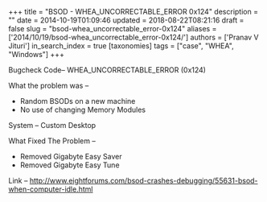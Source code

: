 +++
title = "BSOD - WHEA_UNCORRECTABLE_ERROR 0x124"
description = ""
date = 2014-10-19T01:09:46
updated = 2018-08-22T08:21:16
draft = false
slug = "bsod-whea_uncorrectable_error-0x124"
aliases = ['2014/10/19/bsod-whea_uncorrectable_error-0x124/']
authors = ['Pranav V Jituri']
in_search_index = true
[taxonomies]
tags = ["case", "WHEA", "Windows"]
+++


Bugcheck Code– WHEA_UNCORRECTABLE_ERROR (0x124)

What the problem was –

 * Random BSODs on a new machine
 * No use of changing Memory Modules

System – Custom Desktop

What Fixed The Problem –

 * Removed Gigabyte Easy Saver
 * Removed Gigabyte Easy Tune

Link – 
http://www.eightforums.com/bsod-crashes-debugging/55631-bsod-when-computer-idle.html